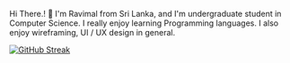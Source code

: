 Hi There.! 🤚
I'm Ravimal from Sri Lanka, and I'm undergraduate student in Computer Science. 
I really enjoy learning Programming languages. 
I also enjoy wireframing, UI / UX design in general.


[![GitHub Streak](https://streak-stats.demolab.com/?user=Ravimal201)](https://git.io/streak-stats)
